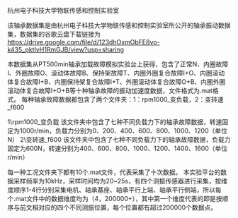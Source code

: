 杭州电子科技大学物联传感和控制实验室

该轴承数据集是由杭州电子科技大学物联传感和控制实验室所公开的轴承振动数据集，数据集的谷歌云盘下载链接为 https://drive.google.com/file/d/123dhOxmObFE8vo-k435_pktIvH1RmGJB/view?usp=sharing

本数据集从PT500min轴承加载故障模拟实验台上获得，包含了正常N、内圈故障I、外圈故障O、滚动体故障B、保持架故障T、内圈外圈复合故障I+O、内圈滚动体复合故障I+B、内圈保持架复合故障I+T、外圈滚动体复合故障O+B、内圈外圈滚动体复合故障I+O+B等十种轴承故障的振动加速度数据，文件格式为.mat格式。 每种轴承故障数据都包含了两个文件夹：1：rpm1000_变负载，2：变转速_f600

1\rpm1000_变负载 该文件夹中包含了七种不同负载力下的轴承故障数据，转速固定为1000r/min，负载力分别为0、200、400、600、800、1000、1200（单位N） 2\变转速_f600 该文件夹中包含了七种不同负载力下的轴承故障数据，负载力固定为600N，转速分别为400、600、800、1000、1200、1400、1600（单位r/min）

每一种工况文件夹下都有10个.mat文件，代表采集了十次数据。 本实验平台的数据采样频率为10kHz，采样时间均为20~25s，有四个测振传感器进行采集，按维度顺序1-4行分别采集电机、轴承基座、轴承平行上端、轴承平行侧端，所以每个.mat文件中的数据维度均为（4，200000+），其中第一个维度代表的即是按顺序与前文相对应的四个不同测振位置，每个位置都有超过200000个数据点。
